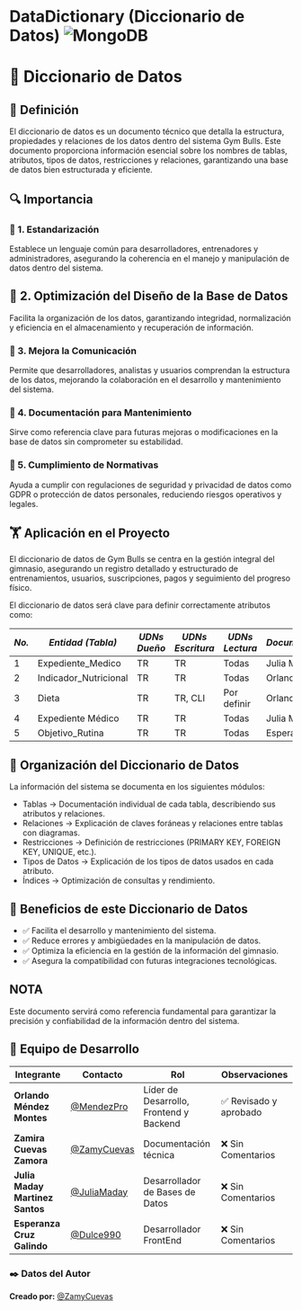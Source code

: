    #  DataDictionary (Diccionario de Datos) ![MongoDB](https://img.shields.io/badge/MongoDB-4EA94B?style=for-the-badge&logo=mongodb&logoColor=white)


# 📖 Diccionario de Datos  

## 📌 Definición  

El diccionario de datos es un documento técnico que detalla la estructura, propiedades y relaciones de los datos dentro del sistema Gym Bulls. Este documento proporciona información esencial sobre los nombres de tablas, atributos, tipos de datos, restricciones y relaciones, garantizando una base de datos bien estructurada y eficiente.

## 🔍 Importancia  

### 📌 1. Estandarización  
Establece un lenguaje común para desarrolladores, entrenadores y administradores, asegurando la coherencia en el manejo y manipulación de datos dentro del sistema.

## 📌 2. Optimización del Diseño de la Base de Datos
Facilita la organización de los datos, garantizando integridad, normalización y eficiencia en el almacenamiento y recuperación de información.

### 📌 3. Mejora la Comunicación  
Permite que desarrolladores, analistas y usuarios comprendan la estructura de los datos, mejorando la colaboración en el desarrollo y mantenimiento del sistema.

### 📌 4. Documentación para Mantenimiento  
Sirve como referencia clave para futuras mejoras o modificaciones en la base de datos sin comprometer su estabilidad. 

### 📌 5. Cumplimiento de Normativas  
Ayuda a cumplir con regulaciones de seguridad y privacidad de datos como GDPR o protección de datos personales, reduciendo riesgos operativos y legales.

## 🏋️ Aplicación en el Proyecto  

El diccionario de datos de Gym Bulls se centra en la gestión integral del gimnasio, asegurando un registro detallado y estructurado de entrenamientos, usuarios, suscripciones, pagos y seguimiento del progreso físico.

El diccionario de datos será clave para definir correctamente atributos como:  

|*No.*|*Entidad (Tabla)* |*UDNs Dueño*|*UDNs Escritura*|*UDNs Lectura*|*Documentador*|
|----------|--------|---|-------------|---|----|
|1|Expediente_Medico|TR|TR|Todas|Julia M.|
|2|Indicador_Nutricional|TR|TR|Todas|Orlando M.|
|3|Dieta|TR|TR, CLI|Por definir|Orlando M.|
|4|Expediente Médico|TR|TR|Todas|Julia M.|
|5|Objetivo_Rutina|TR|TR|Todas|Esperanza C.|

## 📂 Organización del Diccionario de Datos

La información del sistema se documenta en los siguientes módulos:

- Tablas → Documentación individual de cada tabla, describiendo sus atributos y relaciones.
- Relaciones → Explicación de claves foráneas y relaciones entre tablas con diagramas.
- Restricciones → Definición de restricciones (PRIMARY KEY, FOREIGN KEY, UNIQUE, etc.).
- Tipos de Datos → Explicación de los tipos de datos usados en cada atributo.
- Índices → Optimización de consultas y rendimiento.


## 🔹 Beneficios de este Diccionario de Datos

- ✅ Facilita el desarrollo y mantenimiento del sistema.
- ✅ Reduce errores y ambigüedades en la manipulación de datos.
- ✅ Optimiza la eficiencia en la gestión de la información del gimnasio.
- ✅ Asegura la compatibilidad con futuras integraciones tecnológicas.

## NOTA

Este documento servirá como referencia fundamental para garantizar la precisión y confiabilidad de la información dentro del sistema.  

## 👥 Equipo de Desarrollo  

| Integrante | Contacto | Rol | Observaciones |
|------------|----------|----------------------------|------------------|
| **Orlando Méndez Montes** | [@MendezPro](https://github.com/MendezPro) | Líder de Desarrollo, Frontend y Backend | ✅ Revisado y aprobado |
| **Zamira Cuevas Zamora** | [@ZamyCuevas](https://github.com/ZamyCuevas) | Documentación técnica | ❌ Sin Comentarios |
| **Julia Maday Martinez Santos** | [@JuliaMaday](https://github.com/JuliaMaday) | Desarrollador de Bases de Datos | ❌ Sin Comentarios |
| **Esperanza Cruz Galindo** | [@Dulce990](https://github.com/Dulce990) | Desarrollador FrontEnd | ❌ Sin Comentarios |

### ✒️ **Datos del Autor** 

**Creado por:** [@ZamyCuevas](https://github.com/ZamyCuevas)  
